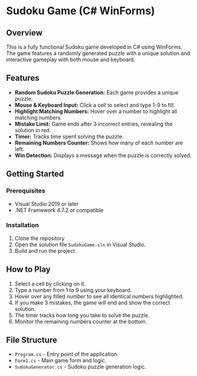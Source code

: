 # Sudoku Game (C# WinForms)

## Overview

This is a fully functional Sudoku game developed in C# using WinForms. The game features a randomly generated puzzle with a unique solution and interactive gameplay with both mouse and keyboard.

## Features

* **Random Sudoku Puzzle Generation:** Each game provides a unique puzzle.
* **Mouse & Keyboard Input:** Click a cell to select and type 1-9 to fill.
* **Highlight Matching Numbers:** Hover over a number to highlight all matching numbers.
* **Mistake Limit:** Game ends after 3 incorrect entries, revealing the solution in red.
* **Timer:** Tracks time spent solving the puzzle.
* **Remaining Numbers Counter:** Shows how many of each number are left.
* **Win Detection:** Displays a message when the puzzle is correctly solved.

## Getting Started

### Prerequisites

* Visual Studio 2019 or later
* .NET Framework 4.7.2 or compatible

### Installation

1. Clone the repository
2. Open the solution file `SudokuGame.sln` in Visual Studio.
3. Build and run the project.

## How to Play

1. Select a cell by clicking on it.
2. Type a number from 1 to 9 using your keyboard.
3. Hover over any filled number to see all identical numbers highlighted.
4. If you make 3 mistakes, the game will end and show the correct solution.
5. The timer tracks how long you take to solve the puzzle.
6. Monitor the remaining numbers counter at the bottom.

## File Structure

* `Program.cs` - Entry point of the application.
* `Form1.cs` - Main game form and logic.
* `SudokuGenerator.cs` - Sudoku puzzle generation logic.
